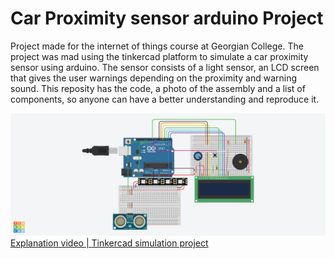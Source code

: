 # Car Proximity sensor arduino Project



Project made for the internet of things course at Georgian College.
The project was mad using the tinkercad platform to simulate a car proximity sensor using arduino.
The sensor consists of a light sensor, an LCD screen that gives the user warnings depending on the proximity and warning sound.
This reposity has the code, a photo of the assembly and a list of components, so anyone can have a better understanding and reproduce it.

<div>
  <a href="https://youtu.be/FuDV_Gobihg" target="_blank"><img src="https://github.com/AlexVitorCunha/proximity-sensor/blob/main/circuit.png?raw=truee" target="_blank"></a>
  <a href="https://youtu.be/FuDV_Gobihg" target="_blank">Explanation video | </a>
  <a href="https://www.tinkercad.com/things/3U0uoQ7YgUY" target="_blank">Tinkercad simulation project</a>
</div>





